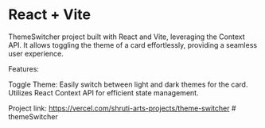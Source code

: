 # React + Vite
ThemeSwitcher project built with React and Vite, leveraging the Context API. It allows toggling the theme of a card effortlessly, providing a seamless user experience.

Features:

Toggle Theme: Easily switch between light and dark themes for the card.
Utilizes React Context API for efficient state management.



Project link:
https://vercel.com/shruti-arts-projects/theme-switcher
#   t h e m e S w i t c h e r 
 
 
